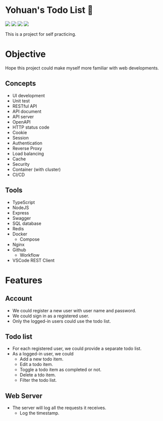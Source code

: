 # Yohuan's Todo List 📝

![][statement-coverage-badge] ![][branch-coverage-badge] ![][function-coverage-badge] ![][line-coverage-badge]

This is a project for self practicing.

[statement-coverage-badge]: https://img.shields.io/endpoint?url=https://gist.githubusercontent.com/Yohuan/d9f55aaede2b2fa01fadae7530f9849d/raw/jest_statement_coverage.json
[branch-coverage-badge]: https://img.shields.io/endpoint?url=https://gist.githubusercontent.com/Yohuan/d9f55aaede2b2fa01fadae7530f9849d/raw/jest_branch_coverage.json
[function-coverage-badge]: https://img.shields.io/endpoint?url=https://gist.githubusercontent.com/Yohuan/d9f55aaede2b2fa01fadae7530f9849d/raw/jest_function_coverage.json
[line-coverage-badge]: https://img.shields.io/endpoint?url=https://gist.githubusercontent.com/Yohuan/d9f55aaede2b2fa01fadae7530f9849d/raw/jest_line_coverage.json

# Objective

Hope this project could make myself more familiar with web developments.

## Concepts

- UI development
- Unit test
- RESTful API
- API document
- API server
- OpenAPI
- HTTP status code
- Cookie
- Session
- Authentication
- Reverse Proxy
- Load balancing
- Cache
- Security
- Container (with cluster)
- CI/CD

## Tools

- TypeScript
- NodeJS
- Express
- Swagger
- SQL database
- Redis
- Docker
  - Compose
- Nginx
- Github
  - Workflow
- VSCode REST Client

# Features

## Account

- We could register a new user with user name and password.
- We could sign in as a registered user.
- Only the logged-in users could use the todo list.
## Todo list

- For each registered user, we could provide a separate todo list.
- As a logged-in user, we could
  - Add a new todo item.
  - Edit a todo item.
  - Toggle a todo item as completed or not.
  - Delete a tdo item.
  - Filter the todo list.

## Web Server

- The server will log all the requests it receives.
  - Log the timestamp.
